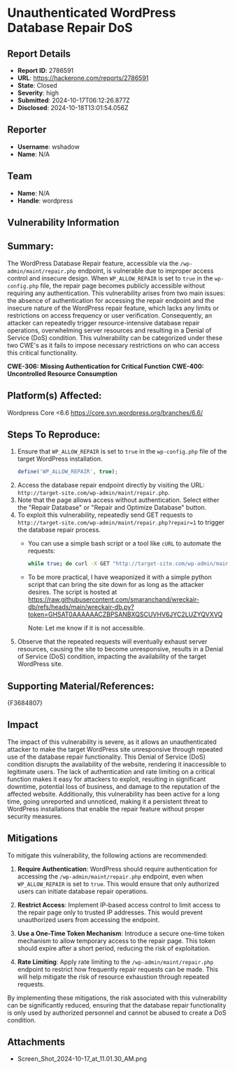 # Unauthenticated WordPress Database Repair DoS

## Report Details
- **Report ID**: 2786591
- **URL**: https://hackerone.com/reports/2786591
- **State**: Closed
- **Severity**: high
- **Submitted**: 2024-10-17T06:12:26.877Z
- **Disclosed**: 2024-10-18T13:01:54.056Z

## Reporter
- **Username**: wshadow
- **Name**: N/A

## Team
- **Name**: N/A
- **Handle**: wordpress

## Vulnerability Information
## Summary:

The WordPress Database Repair feature, accessible via the `/wp-admin/maint/repair.php` endpoint, is vulnerable due to improper access control and insecure design. When `WP_ALLOW_REPAIR` is set to `true` in the `wp-config.php` file, the repair page becomes publicly accessible without requiring any authentication. This vulnerability arises from two main issues: the absence of authentication for accessing the repair endpoint and the insecure nature of the WordPress repair feature, which lacks any limits or restrictions on access frequency or user verification. Consequently, an attacker can repeatedly trigger resource-intensive database repair operations, overwhelming server resources and resulting in a Denial of Service (DoS) condition. 
This vulnerability can be categorized under these two CWE's as it fails to impose necessary restrictions on who can access this critical functionality.

**CWE-306: Missing Authentication for Critical Function** 
 **CWE-400: Uncontrolled Resource Consumption**

## Platform(s) Affected:

Wordpress Core  <6.6
https://core.svn.wordpress.org/branches/6.6/

## Steps To Reproduce:

1. Ensure that `WP_ALLOW_REPAIR` is set to `true` in the `wp-config.php` file of the target WordPress installation.
   ```php
   define('WP_ALLOW_REPAIR', true);
   ```
2. Access the database repair endpoint directly by visiting the URL: `http://target-site.com/wp-admin/maint/repair.php`.
3. Note that the page allows access without authentication. Select either the "Repair Database" or "Repair and Optimize Database" button.
4. To exploit this vulnerability, repeatedly send GET requests to `http://target-site.com/wp-admin/maint/repair.php?repair=1` to trigger the database repair process.
   - You can use a simple bash script or a tool like `cURL` to automate the requests:
     ```bash
     while true; do curl -X GET "http://target-site.com/wp-admin/maint/repair.php?repair=1"; sleep 1; done
     ```
   - To be more practical, I have weaponized it with a simple python script that can bring the site down for as long as the attacker desires. The script is hosted at https://raw.githubusercontent.com/smaranchand/wreckair-db/refs/heads/main/wreckair-db.py?token=GHSAT0AAAAAACZBPSANBXQSCUVHV6JYC2LUZYQVXVQ

      Note: Let me know if it is not accessible.
5. Observe that the repeated requests will eventually exhaust server resources, causing the site to become unresponsive, results in a Denial of Service (DoS) condition, impacting the availability of the target WordPress site.

## Supporting Material/References:
{F3684807}

## Impact

The impact of this vulnerability is severe, as it allows an unauthenticated attacker to make the target WordPress site unresponsive through repeated use of the database repair functionality. This Denial of Service (DoS) condition disrupts the availability of the website, rendering it inaccessible to legitimate users. The lack of authentication and rate limiting on a critical function makes it easy for attackers to exploit, resulting in significant downtime, potential loss of business, and damage to the reputation of the affected website. Additionally, this vulnerability has been active for a long time, going unreported and unnoticed, making it a persistent threat to WordPress installations that enable the repair feature without proper security measures.

## Mitigations

To mitigate this vulnerability, the following actions are recommended:

1. **Require Authentication**: WordPress should require authentication for accessing the `/wp-admin/maint/repair.php` endpoint, even when `WP_ALLOW_REPAIR` is set to `true`. This would ensure that only authorized users can initiate database repair operations.

2. **Restrict Access**: Implement IP-based access control to limit access to the repair page only to trusted IP addresses. This would prevent unauthorized users from accessing the endpoint.

3. **Use a One-Time Token Mechanism**: Introduce a secure one-time token mechanism to allow temporary access to the repair page. This token should expire after a short period, reducing the risk of exploitation.

4. **Rate Limiting**: Apply rate limiting to the `/wp-admin/maint/repair.php` endpoint to restrict how frequently repair requests can be made. This will help mitigate the risk of resource exhaustion through repeated requests.

By implementing these mitigations, the risk associated with this vulnerability can be significantly reduced, ensuring that the database repair functionality is only used by authorized personnel and cannot be abused to create a DoS condition.

## Attachments
- Screen_Shot_2024-10-17_at_11.01.30_AM.png
